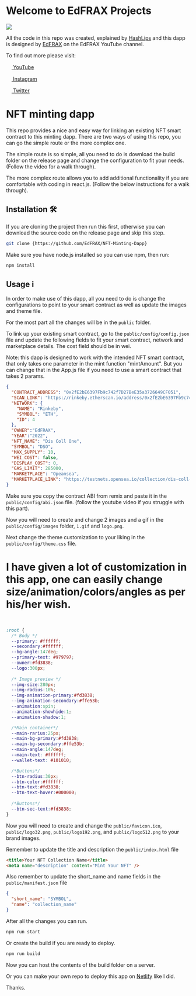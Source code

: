# Welcome to EdFRAX Projects

![](https://github.com/EdFRAX/NFT-Minting-Dapp/blob/main/src/styles/logo-blob.png)

All the code in this repo was created, explained by [HashLips](https://github.com/HashLips) and this dapp is designed by [EdFRAX](https://www.youtube.com/EdFRAX) on the EdFRAX YouTube channel.

To find out more please visit:

[<img style="width:15px;height:15px;" src="https://gist.githubusercontent.com/EdFRAX/f4a5df2ed5de8341bae8a4329463e1d3/raw/377ad31d1bed7314f366b8dbe254ecf0c9e89803/yt.svg" /> YouTube](https://www.youtube.com/EdFRAX)

[<img style="width:15px;height:15px;" src="https://gist.githubusercontent.com/EdFRAX/9a215fa72a7d78c415e1180cdec9d198/raw/14372991dc0009cf36b70d4d15dcddf459fbe5b2/instagram.svg" /> Instagram](https://instagram.com/edfrax)

[<img style="width:15px;height:15px;" src="https://gist.githubusercontent.com/EdFRAX/ae053717ab24db7414faf00202e7e9e9/raw/bc68f74cfde4c0b28b6d9aee0a9bc689d686e07f/twitter.svg" /> Twitter](https://twitter.com/edfrax)

# NFT minting dapp

This repo provides a nice and easy way for linking an existing NFT smart contract to this minting dapp. There are two ways of using this repo, you can go the simple route or the more complex one.

The simple route is so simple, all you need to do is download the build folder on the release page and change the configuration to fit your needs. (Follow the video for a walk through).

The more complex route allows you to add additional functionality if you are comfortable with coding in react.js. (Follow the below instructions for a walk through).

## Installation 🛠️

If you are cloning the project then run this first, otherwise you can download the source code on the release page and skip this step.

```sh
git clone {https://github.com/EdFRAX/NFT-Minting-Dapp}
```

Make sure you have node.js installed so you can use npm, then run:

```sh
npm install
```

## Usage ℹ️

In order to make use of this dapp, all you need to do is change the configurations to point to your smart contract as well as update the images and theme file.

For the most part all the changes will be in the `public` folder.

To link up your existing smart contract, go to the `public/config/config.json` file and update the following fields to fit your smart contract, network and marketplace details. The cost field should be in wei.

Note: this dapp is designed to work with the intended NFT smart contract, that only takes one parameter in the mint function "mintAmount". But you can change that in the App.js file if you need to use a smart contract that takes 2 params.

```json
{
  "CONTRACT_ADDRESS": "0x2fE2bE6397Fb9c742f7D27BeE35a3726649CF051",
  "SCAN_LINK": "https://rinkeby.etherscan.io/address/0x2fE2bE6397Fb9c742f7D27BeE35a3726649CF051",
  "NETWORK": {
    "NAME": "Rinkeby",
    "SYMBOL": "ETH",
    "ID": 4
  },
  "OWNER":"EdFRAX",
  "YEAR":"2022",
  "NFT_NAME": "Dis Coll One",
  "SYMBOL": "DSO",
  "MAX_SUPPLY": 10,
  "WEI_COST": false,
  "DISPLAY_COST": 0,
  "GAS_LIMIT": 285000,
  "MARKETPLACE": "Opeansea",
  "MARKETPLACE_LINK": "https://testnets.opensea.io/collection/dis-coll-one"
}
```

Make sure you copy the contract ABI from remix and paste it in the `public/config/abi.json` file.
(follow the youtube video if you struggle with this part).

Now you will need to create and change 2 images and a gif in the `public/config/images` folder, `1.gif` and `logo.png`.

Next change the theme customization to your liking in the `public/config/theme.css` file.

# I have given a lot of customization in this app, one can easily change size/animation/colors/angles as per his/her wish.

```css


:root {
  /* Body */
  --primary: #ffffff;
  --secondary:#ffffff;
  --bg-angle:147deg;
  --primary-text: #979797;
  --owner:#fd3838;
  --logo:300px;
  
  /* Image preview */
  --img-size:280px;
  --img-radius:10%;
  --img-animation-primary:#fd3838;
  --img-animation-secondary:#ffe53b;
  --animation:spin;
  --animation-showhide:1;
  --animation-shadow:1;

  /*Main container*/
  --main-rarius:25px;
  --main-bg-primary:#fd3838;
  --main-bg-secondary:#ffe53b;
  --main-angle:147deg;
  --main-text: #ffffff;
  --wallet-text: #101010;

  /*Buttons*/
  --btn-radius:30px;
  --btn-color:#ffffff;
  --btn-text:#fd3838;
  --btn-text-hover:#000000;
  
  /*Buttons*/
  --btn-sec-text:#fd3838;
}
```

Now you will need to create and change the `public/favicon.ico`, `public/logo32.png`, `public/logo192.png`, and
`public/logo512.png` to your brand images.

Remember to update the title and description the `public/index.html` file

```html
<title>Your NFT Collection Name</title>
<meta name="description" content="Mint Your NFT" />
```

Also remember to update the short_name and name fields in the `public/manifest.json` file

```json
{
  "short_name": "SYMBOL",
  "name": "collection_name"
}
```

After all the changes you can run.

```sh
npm run start
```

Or create the build if you are ready to deploy.

```sh
npm run build
```
Now you can host the contents of the build folder on a server.

Or you can make your own repo to deploy this app on [Netlify](https://netlify.app/) like I did.

Thanks.
